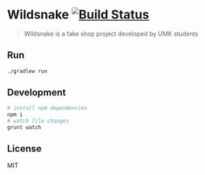 # Wildsnake [![Build Status](https://travis-ci.org/allegrotech-umk/wildsnake.svg?branch=master)](https://travis-ci.org/allegrotech-umk/wildsnake)

> Wildsnake is a fake shop project developed by UMK students

## Run

```sh
./gradlew run
```

## Development

```sh
# install npm dependencies
npm i
# watch file changes
grunt watch
```

## License

MIT
